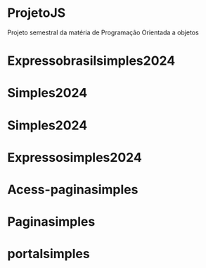 # ProjetoJS
Projeto semestral da matéria de Programação Orientada a objetos
# Expressobrasilsimples2024
# Simples2024
# Simples2024
# Expressosimples2024
# Acess-paginasimples
# Paginasimples
# portalsimples
